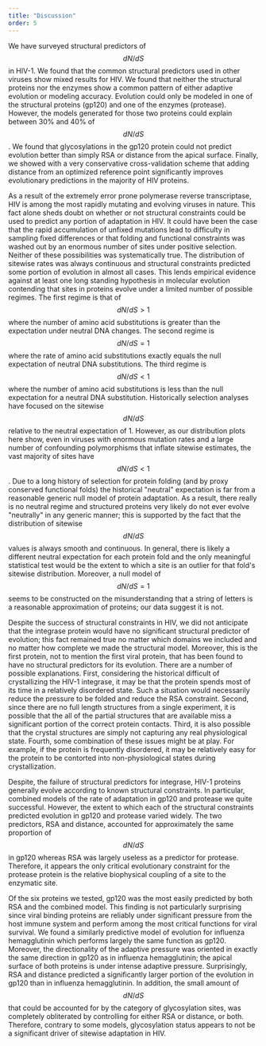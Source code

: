 ```yaml
---
title: "Discussion"
order: 5
---
```


We have surveyed structural predictors of $$ dN/dS $$ in HIV-1. We found that the common structural predictors used in other viruses show mixed results for HIV. We found that neither the structural proteins nor the enzymes show a common pattern of either adaptive evolution or modeling accuracy. Evolution could only be modeled in one of the structural proteins (gp120) and one of the enzymes (protease). However, the models generated for those two proteins could explain between 30% and 40% of $$ dN/dS $$. We found that glycosylations in the gp120 protein could not predict evolution better than simply RSA or distance from the apical surface. Finally, we showed with a very conservative cross-validation scheme that adding distance from an optimized reference point significantly improves evolutionary predictions in the majority of HIV proteins. 

As a result of the extremely error prone polymerase reverse transcriptase, HIV is among the most rapidly mutating and evolving viruses in nature. This fact alone sheds doubt on whether or not structural constraints could be used to predict any portion of adaptation in HIV. It could have been the case that the rapid accumulation of unfixed mutations lead to difficulty in sampling fixed differences or that folding and functional constraints was washed out by an enormous number of sites under positive selection. Neither of these possibilities was systematically true. The distribution of sitewise rates was always continuous and structural constraints predicted some portion of evolution in almost all cases. This lends empirical evidence against at least one long standing hypothesis in molecular evolution contending that sites in proteins evolve under a limited number of possible regimes. The first regime is that of $$ dN/dS > 1 $$ where the number of amino acid substitutions is greater than the expectation under neutral DNA changes. The second regime is $$ dN/dS = 1 $$ where the rate of amino acid substitutions exactly equals the null expectation of neutral DNA substitutions. The third regime is $$ dN/dS < 1 $$ where the number of amino acid substitutions is less than the null expectation for a neutral DNA substitution. Historically selection analyses have focused on the sitewise $$ dN/dS $$ relative to the neutral expectation of 1. However, as our distribution plots here show, even in viruses with enormous mutation rates and a large number of confounding polymorphisms that inflate sitewise estimates, the vast majority of sites have $$ dN/dS < 1 $$. Due to a long history of selection for protein folding (and by proxy conserved functional folds) the historical "neutral" expectation is far from a reasonable generic null model of protein adaptation. As a result, there really is no neutral regime and structured proteins very likely do not ever evolve "neutrally" in any generic manner; this is supported by the fact that the distribution of sitewise $$ dN/dS $$ values is always smooth and continuous. In general, there is likely a different neutral expectation for each protein fold and the only meaningful statistical test would be the extent to which a site is an outlier for that fold's sitewise distribution. Moreover, a null model of $$ dN/dS = 1 $$ seems to be constructed on the misunderstanding that a string of letters is a reasonable approximation of proteins; our data suggest it is not.

Despite the success of structural constraints in HIV, we did not anticipate that the integrase protein would have no significant structural predictor of evolution; this fact remained true no matter which domains we included and no matter how complete we made the structural model. Moreover, this is the first protein, not to mention the first viral protein, that has been found to have no structural predictors for its evolution. There are a number of possible explanations. First, considering the historical difficult of crystallizing the HIV-1 integrase, it may be that the protein spends most of its time in a relatively disordered state. Such a situation would necessarily reduce the pressure to be folded and reduce the RSA constraint. Second, since there are no full length structures from a single experiment, it is possible that the all of the partial structures that are available miss a significant portion of the correct protein contacts. Third, it is also possible that the crystal structures are simply not capturing any real physiological state. Fourth, some combination of these issues might be at play. For example, if the protein is frequently disordered, it may be relatively easy for the protein to be contorted into non-physiological states during crystallization.

Despite, the failure of structural predictors for integrase, HIV-1 proteins generally evolve according to known structural constraints. In particular, combined models of the rate of adaptation in gp120 and protease we quite successful. However, the extent to which each of the structural constraints predicted evolution in gp120 and protease varied widely. The two predictors, RSA and distance, accounted for approximately the same proportion of $$ dN/dS $$ in gp120 whereas RSA was largely useless as a predictor for protease. Therefore, it appears the only critical evolutionary constraint for the protease protein is the relative biophysical coupling of a site to the enzymatic site.

Of the six proteins we tested, gp120 was the most easily predicted by both RSA and the combined model. This finding is not particularly surprising since viral binding proteins are reliably under significant pressure from the host immune system and perform among the most critical functions for viral survival. We found a similarly predictive model of evolution for influenza hemagglutinin which performs largely the same function as gp120. Moreover, the directionality of the adaptive pressure was oriented in exactly the same direction in gp120 as in influenza hemagglutinin; the apical surface of both proteins is under intense adaptive pressure. Surprisingly, RSA and distance predicted a significantly larger portion of the evolution in gp120 than in influenza hemagglutinin. In addition, the small amount of $$ dN/dS $$ that could be accounted for by the category of glycosylation sites, was completely obliterated by controlling for either RSA or distance, or both. Therefore, contrary to some models, glycosylation status appears to not be a significant driver of sitewise adaptation in HIV. 